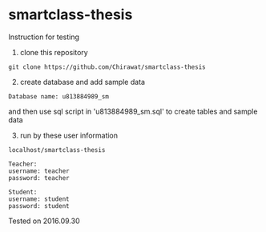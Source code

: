 # smartclass-thesis

Instruction for testing
1. clone this repository
```
git clone https://github.com/Chirawat/smartclass-thesis
```
2. create database and add sample data
```
Database name: u813884989_sm
```
and then use sql script in 'u813884989_sm.sql' to create tables and sample data

3. run by these user information
```
localhost/smartclass-thesis

Teacher: 
username: teacher
password: teacher

Student:
username: student
password: student
```
Tested on 2016.09.30

